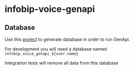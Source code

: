 
# infobip-voice-genapi

## Database
Use this [project](https://git.ib-ci.com/projects/SKY/repos/infobip-voice-genapi-config-db/browse) to generate database in order to run GenApi.

For development you will need a database named `infobip_voice_genapi_${user.name}`

Integration tests will remove all data from this database